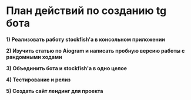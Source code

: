 # План действий по созданию tg бота
**1) Реализовать работу stockfish'a в консольном приложении**


**2) Изучить статью по Aiogram и написать пробную версию работы с рандомными ходами**


**3) Объединить бота и stockfish'a в одно целое**


**4) Тестирование и релиз**


**5) Создать сайт лендинг для проекта**
